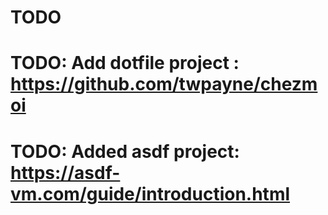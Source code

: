 # TODO

# TODO: Add dotfile project : https://github.com/twpayne/chezmoi
# TODO: Added asdf project: https://asdf-vm.com/guide/introduction.html

